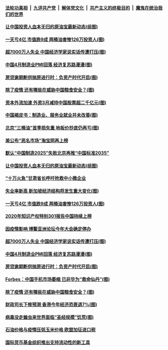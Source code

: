 ####  [法轮功真相](../../../../basic/blob/master/README.md?t=05011630) &nbsp;|&nbsp; [九评共产党](../../../../9ping.md/blob/master/README.md?t=05011630) &nbsp;|&nbsp; [解体党文化](../../../../jtdwh.md/blob/master/README.md?t=05011630)  &nbsp;|&nbsp; [共产主义的终极目的](../../../../gczydzjmd.md/blob/master/README.md?t=05011630) &nbsp;|&nbsp; [魔鬼在统治我们的世界](../../../../mgztzwmdsj.md/blob/master/README.md?t=05011630) 

#### [让中国投资人血本无归的原油宝最新动态(组图)](../pages/p5/931715.md?t=05011630) 

#### [一天亏4亿 市值跌9成 两桶油害惨126万投资人(图)](../pages/p5/931728.md?t=05011630) 

#### [超7000万人失业 中国经济学家说实话传遭打压(图)](../pages/p5/931680.md?t=05011630) 

#### [中国4月制造业PMI回落 经济复苏路漫漫(图)](../pages/p5/931674.md?t=05011630) 

#### [房贷逾期断供抛房进行时：负资产时代开启(图)](../pages/p5/931636.md?t=05011630) 

#### [除了疫情 还有哪些在威胁中国粮食安全？(图)](../pages/p5/931608.md?t=05011630) 

#### [资本外流加速 外资3月减持中国股票超二千亿元(图)](../pages/p5/931768.md?t=05011630) 

#### [中国褐皮书：制造业、服务业就业并未改善(图)](../pages/p5/931761.md?t=05011630) 

#### [北京“三桶油”首季损失重 地板价抄底仍再亏(图)](../pages/p5/931749.md?t=05011630) 

#### [美公布“恶名市场”淘宝网再上榜](../pages/p5/931739.md?t=05011630) 

#### [默认“中国制造2025”失败北京再推“中国标准2035”](../pages/p5/931738.md?t=05011630) 

#### [让中国投资人血本无归的原油宝最新动态(组图)](../pages/p5/931715.md?t=05011630) 

#### [“十万火急”甘肃省长呼吁抢救中小微企业](../pages/p5/931734.md?t=05011630) 

#### [失业率新高 新加坡经济结构将发生重大变化(图)](../pages/p5/931703.md?t=05011630) 

#### [一天亏4亿 市值跌9成 两桶油害惨126万投资人(图)](../pages/p5/931728.md?t=05011630) 

#### [2020年知识产权特别301报告中国持续上榜](../pages/p5/931687.md?t=05011630) 

#### [因疫情影响 博鳌亚洲论坛今年大会确定停办](../pages/p5/931684.md?t=05011630) 

#### [超7000万人失业 中国经济学家说实话传遭打压(图)](../pages/p5/931680.md?t=05011630) 

#### [中国4月制造业PMI回落 经济复苏路漫漫(图)](../pages/p5/931674.md?t=05011630) 

#### [房贷逾期断供抛房进行时：负资产时代开启(图)](../pages/p5/931636.md?t=05011630) 

#### [Forbes：中国手机市场萎缩 已非华为“救命仙丹”(图)](../pages/p5/931624.md?t=05011630) 

#### [除了疫情 还有哪些在威胁中国粮食安全？(图)](../pages/p5/931608.md?t=05011630) 

#### [财政司长下修预测 香港今年经济恐衰退7%(图)](../pages/p5/931619.md?t=05011630) 

#### [病毒没走蝗虫来世界面临“圣经规模”饥荒(图)](../pages/p5/931618.md?t=05011630) 

#### [石油价格与疫情压低玉米价格 欧盟加征进口税](../pages/p5/931612.md?t=05011630) 

#### [国际货币基金组织推出支持流动性的新工具](../pages/p5/931611.md?t=05011630) 

